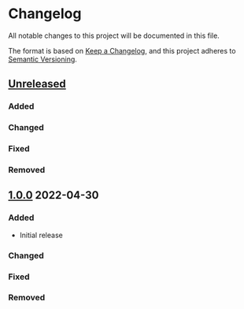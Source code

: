 # Changelog
All notable changes to this project will be documented in this file.

The format is based on [Keep a Changelog](https://keepachangelog.com/en/1.0.0/),
and this project adheres to [Semantic Versioning](https://semver.org/spec/v2.0.0.html).

## [Unreleased]
### Added

### Changed

### Fixed

### Removed

## [1.0.0] 2022-04-30
### Added
* Initial release

### Changed

### Fixed

### Removed

[Unreleased]: https://github.com/rubocop-semver/rubocop-ruby2_4/compare/.v1.0.0...HEAD
[1.0.0]: https://github.com/rubocop-semver/rubocop-ruby2_4/compare/69576e0c1884ab3c773394b5f30a9ebafe11a2a7...v1.0.0
